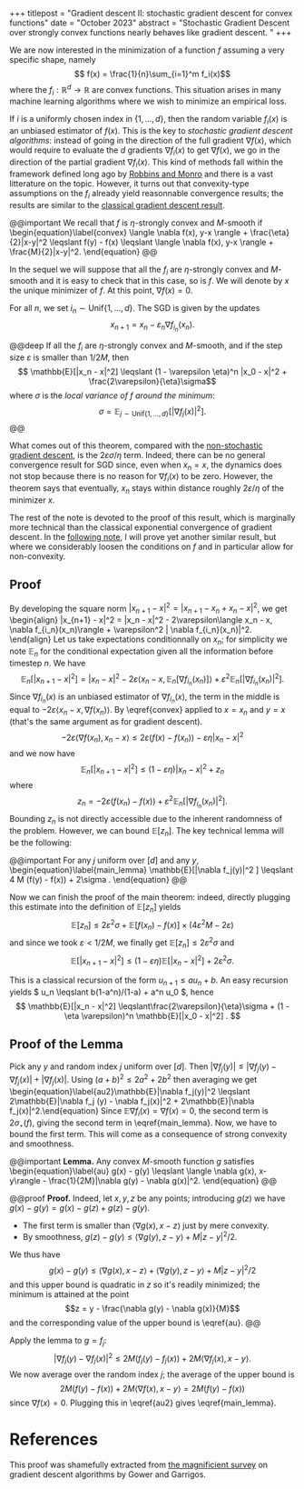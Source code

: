 +++
titlepost = "Gradient descent II: stochastic gradient descent for convex functions"
date = "October 2023"
abstract = "Stochastic Gradient Descent over strongly convex functions nearly behaves like gradient descent. "
+++

We are now interested in the minimization of a function $f$ assuming a very specific shape, namely 
$$ f(x) = \frac{1}{n}\sum_{i=1}^m f_i(x)$$
where the $f_i : \mathbb{R}^d \to \mathbb{R}$ are convex functions. This situation arises in many machine learning algorithms where we wish to minimize an empirical loss.

If $i$ is a uniformly chosen index in $\{1, \dotsc, d\}$, then the random variable $f_i(x)$ is an unbiased estimator of $f(x)$. This is the key to *stochastic gradient descent algorithms*: instead of going in the direction of the full gradient $\nabla f(x)$, which would require to evaluate the $d$ gradients $\nabla f_i(x)$ to get $\nabla f(x)$, we go in the direction of the partial gradient $\nabla f_i(x)$. This kind of methods fall within the framework defined long ago by [Robbins and Monro](https://en.wikipedia.org/wiki/Stochastic_approximation) and there is a vast litterature on the topic. However, it turns out that convexity-type assumptions on the $f_i$ already yield reasonnable convergence results; the results are similar to the [classical gradient descent result](/posts/gradient/). 

@@important
We recall that $f$ is $\eta$-strongly convex and $M$-smooth if 
\begin{equation}\label{convex} \langle \nabla f(x), y-x \rangle +  \frac{\eta}{2}|x-y|^2 \leqslant f(y) - f(x) \leqslant \langle \nabla f(x), y-x \rangle +  \frac{M}{2}|x-y|^2. \end{equation}
@@ 

In the sequel we will suppose that all the $f_i$ are $\eta$-strongly convex and $M$-smooth and it is easy to check that in this case, so is $f$. We will denote by $x$ the unique minimizer of $f$. At this point, $\nabla f(x)=0$. 

For all $n$, we set $i_n \sim \mathrm{Unif}\{1,\dotsc, d\}$. The SGD is given by the updates
$$ x_{n+1} = x_n - \varepsilon_n \nabla f_{i_n}(x_n).$$

@@deep
If all the $f_i$ are $\eta$-strongly convex and $M$-smooth, and if the step size $\varepsilon$ is smaller than $1/2M$, then
$$ \mathbb{E}[|x_n - x|^2] \leqslant (1 - \varepsilon \eta)^n |x_0 - x|^2 + \frac{2\varepsilon}{\eta}\sigma$$
where $\sigma$ is the *local variance of $f$ around the minimum*: 
$$\sigma = \mathbb{E}_{j \sim \mathrm{Unif}\{1, \dotsc, d\}}[|\nabla f_j(x)|^2].  $$
@@

What comes out of this theorem, compared with the [non-stochastic gradient descent](/posts/gradient/), is the $2\varepsilon\sigma / \eta$ term. Indeed, there can be no general convergence result for SGD since, even when $x_n = x$, the dynamics does not stop because there is no reason for $\nabla f_i(x)$ to be zero. However, the theorem says that eventually, $x_n$ stays within distance roughly $2\varepsilon / \eta$ of the minimizer $x$. 

The rest of the note is devoted to the proof of this result, which is marginally more technical than the classical exponential convergence of gradient descent. In the [following note](/posts/PL/), I will prove yet another similar result, but where we considerably loosen the conditions on $f$ and in particular allow for non-convexity. 


## Proof 

By developing the square norm $|x_{n+1} - x|^2 = |x_{n+1} - x_n + x_n - x|^2$, we get
\begin{align}
|x_{n+1} - x|^2 = |x_n - x|^2 - 2\varepsilon\langle x_n - x, \nabla f_{i_n}(x_n)\rangle + \varepsilon^2 | \nabla f_{i_n}(x_n)|^2. 
\end{align}
Let us take expectations conditionnally on $x_n$; for simplicity we note $\mathbb{E}_n$ for the conditional expectation given all the information before timestep $n$. We have
$$\mathbb{E}_n[|x_{n+1} - x|^2 ]= |x_n - x|^2 - 2\varepsilon\langle x_n - x, \mathbb{E}_n[\nabla f_{i_n}(x_n)]\rangle + \varepsilon^2 \mathbb{E}_n[| \nabla f_{i_n}(x_n)|^2]. $$
 Since $\nabla f_{i_n}(x)$ is an unbiased estimator of $\nabla f_{i_n}(x)$, the term in the middle is equal to $-2\varepsilon\langle x_n - x, \nabla f(x_n)\rangle$. By \eqref{convex} applied to $x=x_n$ and $y = x$ (that's the same argument as for gradient descent).  
 $$ -2\varepsilon \langle \nabla f(x_n), x_n - x \rangle \leqslant 2\varepsilon(f(x) - f(x_n)) - \varepsilon\eta|x_n - x|^2$$
and we now have 
$$\mathbb{E}_n[|x_{n+1} - x|^2 ]\leqslant (1 - \varepsilon \eta) |x_n - x|^2 + z_n $$
where
 $$ z_n = - 2\varepsilon (f(x_n) - f(x)) + \varepsilon^2 \mathbb{E}_n[|\nabla f_{i_n}(x_n)|^2].$$ 
Bounding $z_n$ is not directly accessible due to the inherent randomness of the problem. However, we can bound $\mathbb{E}[z_n]$. The key technical lemma will be the following: 

@@important
For any $j$ uniform over $[d]$ and any $y$, 
\begin{equation}\label{main_lemma}
 \mathbb{E}[|\nabla f_j(y)|^2 ] \leqslant  4 M (f(y) - f(x)) + 2\sigma .
\end{equation}
@@ 

Now we can finish the proof of the main theorem: indeed, directly plugging this estimate into the definition of $\mathbb{E}[z_n]$ yields 
$$\mathbb{E}[z_n] \leqslant 2 \varepsilon^2 \sigma + \mathbb{E}[f(x_n) - f(x)]\times \left(4\varepsilon^2 M  - 2\varepsilon \right) $$
and since we took $\varepsilon < 1/2M$, we finally get $\mathbb{E}[z_n] \leqslant 2\varepsilon^2 \sigma$ and 
$$ \mathbb{E}[|x_{n+1} - x|^2] \leqslant (1 - \varepsilon \eta)\mathbb{E}[|x_n - x|^2] + 2\varepsilon^2 \sigma.$$

This is a classical recursion of the form $u_{n+1} \leqslant a u_n + b$. An easy recursion yields $ u_n \leqslant b(1-a^n)/(1-a) + a^n u_0  $, hence 
$$ \mathbb{E}[|x_n - x|^2] \leqslant\frac{2\varepsilon}{\eta}\sigma   + (1 - \eta \varepsilon)^n \mathbb{E}[|x_0 - x|^2] . $$

## Proof of the Lemma

Pick any $y$ and random index $j$ uniform over $[d]$. Then $|\nabla f_j(y)| \leqslant |\nabla f_j (y) - \nabla f_j(x)| + |\nabla f_j(x)|$. Using $(a+b)^2 \leqslant 2a^2 + 2b^2$ then averaging we get 
\begin{equation}\label{au2}\mathbb{E}|\nabla f_j(y)|^2 \leqslant 2\mathbb{E}|\nabla f_j (y) - \nabla f_j(x)|^2 + 2\mathbb{E}|\nabla f_j(x)|^2.\end{equation}
Since $\mathbb{E}\nabla f_i(x) = \nabla f(x) = 0$, the second term is $2\sigma_\star(f)$, giving the second term in \eqref{main_lemma}. Now, we have to bound the first term. This will come as a consequence of strong convexity and smoothness. 


@@important
**Lemma.** Any convex $M$-smooth function $g$ satisfies
\begin{equation}\label{au}
 g(x) - g(y) \leqslant \langle \nabla g(x), x-y\rangle  - \frac{1}{2M}|\nabla g(y) - \nabla g(x)|^2.
\end{equation}
@@ 

@@proof 
**Proof.** 
Indeed, let $x,y,z$ be any points; introducing $g(z)$ we have $g(x)-g(y) = g(x) - g(z) + g(z) - g(y)$. 

- The first term is smaller than $\langle \nabla g(x), x-z\rangle$ just by mere convexity. 
- By smoothness, $g(z) - g(y) \leqslant \langle \nabla g(y), z-y\rangle + M|z-y|^2/2$. 

We thus have 
$$g(x) - g(y) \leqslant  \langle \nabla g(x), x-z\rangle + \langle \nabla g(y), z-y\rangle + M|z-y|^2/2$$
and this upper bound is quadratic in $z$ so it's readily minimized; the minimum is attained at the point
$$z = y - \frac{\nabla g(y) - \nabla g(x)}{M}$$
and the corresponding value of the upper bound is \eqref{au}. 
@@

Apply the lemma to $g = f_j$: 
$$ |\nabla f_j(y) - \nabla f_j(x)|^2 \leqslant 2M(f_j(y) - f_j(x))  + 2M \langle \nabla f_j(x), x-y\rangle.$$
We now average over the random index $j$; the average of the upper bound is 
$$ 2M (f(y) - f(x)) + 2M \langle \nabla f(x), x-y\rangle = 2M(f(y) - f(x))$$
since $\nabla f(x) = 0$. Plugging this in \eqref{au2} gives \eqref{main_lemma}. 

# References

This proof was shamefully extracted from [the magnificient survey](https://arxiv.org/pdf/2301.11235.pdf) on gradient descent algorithms by Gower and Garrigos. 